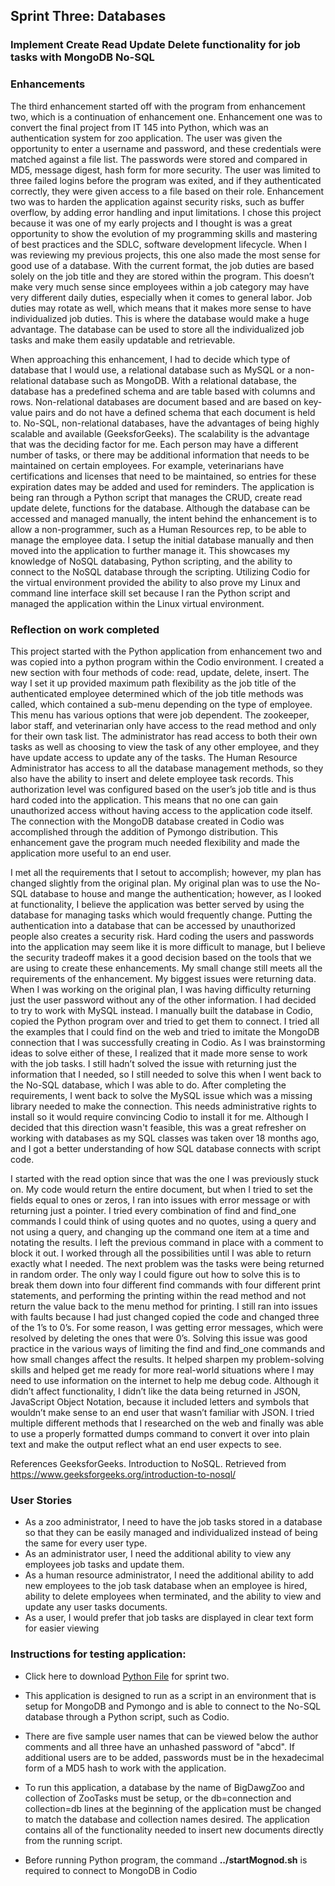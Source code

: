 ## **Sprint Three: Databases**
### **Implement Create Read Update Delete functionality for job tasks with MongoDB No-SQL**

### Enhancements
The third enhancement started off with the program from enhancement two, which is a continuation of enhancement one. Enhancement one was to convert the final project from IT 145 into Python, which was an authentication system for zoo application. The user was given the opportunity to enter a username and password, and these credentials were matched against a file list. The passwords were stored and compared in MD5, message digest, hash form for more security. The user was limited to three failed logins before the program was exited, and if they authenticated correctly, they were given access to a file based on their role. Enhancement two was to harden the application against security risks, such as buffer overflow, by adding error handling and input limitations. I chose this project because it was one of my early projects and I thought is was a great opportunity to show the evolution of my programming skills and mastering of best practices and the SDLC, software development lifecycle. When I was reviewing my previous projects, this one also made the most sense for good use of a database. With the current format, the job duties are based solely on the job title and they are stored within the program. This doesn’t make very much sense since employees within a job category may have very different daily duties, especially when it comes to general labor. Job duties may rotate as well, which means that it makes more sense to have individualized job duties. This is where the database would make a huge advantage. The database can be used to store all the individualized job tasks and make them easily updatable and retrievable.

When approaching this enhancement, I had to decide which type of database that I would use, a relational database such as MySQL or a non-relational database such as MongoDB. With a relational database, the database has a predefined schema and are table based with columns and rows. Non-relational databases are document based and are based on key-value pairs and do not have a defined schema that each document is held to. No-SQL, non-relational databases, have the advantages of being highly scalable and available (GeeksforGeeks). The scalability is the advantage that was the deciding factor for me. Each person may have a different number of tasks, or there may be additional information that needs to be maintained on certain employees. For example, veterinarians have certifications and licenses that need to be maintained, so entries for these expiration dates may be added and used for reminders. The application is being ran through a Python script that manages the CRUD, create read update delete, functions for the database. Although the database can be accessed and managed manually, the intent behind the enhancement is to allow a non-programmer, such as a Human Resources rep, to be able to manage the employee data. I setup the initial database manually and then moved into the application to further manage it. This showcases my knowledge of NoSQL databasing, Python scripting, and the ability to connect to the NoSQL database through the scripting. Utilizing Codio for the virtual environment provided the ability to also prove my Linux and command line interface skill set because I ran the Python script and managed the application within the Linux virtual environment. 

### Reflection on work completed
This project started with the Python application from enhancement two and was copied into a python program within the Codio environment. I created a new section with four methods of code: read, update, delete, insert. The way I set it up provided maximum path flexibility as the job title of the authenticated employee determined which of the job title methods was called, which contained a sub-menu depending on the type of employee. This menu has various options that were job dependent. The zookeeper, labor staff, and veterinarian only have access to the read method and only for their own task list. The administrator has read access to both their own tasks as well as choosing to view the task of any other employee, and they have update access to update any of the tasks. The Human Resource Administrator has access to all the database management methods, so they also have the ability to insert and delete employee task records. This authorization level was configured based on the user’s job title and is thus hard coded into the application. This means that no one can gain unauthorized access without having access to the application code itself. The connection with the MongoDB database created in Codio was accomplished through the addition of Pymongo distribution. This enhancement gave the program much needed flexibility and made the application more useful to an end user.
	  
I met all the requirements that I setout to accomplish; however, my plan has changed slightly from the original plan. My original plan was to use the No-SQL database to house and mange the authentication; however, as I looked at functionality, I believe the application was better served by using the database for managing tasks which would frequently change. Putting the authentication into a database that can be accessed by unauthorized people also creates a security risk. Hard coding the users and passwords into the application may seem like it is more difficult to manage, but I believe the security tradeoff makes it a good decision based on the tools that we are using to create these enhancements. My small change still meets all the requirements of the enhancement. My biggest issues were returning data. When I was working on the original plan, I was having difficulty returning just the user password without any of the other information. I had decided to try to work with MySQL instead. I manually built the database in Codio, copied the Python program over and tried to get them to connect. I tried all the examples that I could find on the web and tried to imitate the MongoDB connection that I was successfully creating in Codio. As I was brainstorming ideas to solve either of these, I realized that it made more sense to work with the job tasks. I still hadn’t solved the issue with returning just the information that I needed, so I still needed to solve this when I went back to the No-SQL database, which I was able to do. After completing the requirements, I went back to solve the MySQL issue which was a missing library needed to make the connection. This needs administrative rights to install so it would require convincing Codio to install it for me. Although I decided that this direction wasn't feasible, this was a great refresher on working with databases as my SQL classes was taken over 18 months ago, and I got a better understanding of how SQL database connects with script code. 
	  
I started with the read option since that was the one I was previously stuck on. My code would return the entire document, but when I tried to set the fields equal to ones or zeros, I ran into issues with error message or with returning just a pointer. I tried every combination of find and find_one commands I could think of using quotes and no quotes, using a query and not using a query, and changing up the command one item at a time and notating the results. I left the previous command in place with a comment to block it out. I worked through all the possibilities until I was able to return exactly what I needed. The next problem was the tasks were being returned in random order. The only way I could figure out how to solve this is to break them down into four different find commands with four different print statements, and performing the printing within the read method and not return the value back to the menu method for printing. I still ran into issues with faults because I had just changed copied the code and changed three of the 1’s to 0’s. For some reason, I was getting error messages, which were resolved by deleting the ones that were 0’s. Solving this issue was good practice in the various ways of limiting the find and find_one commands and how small changes affect the results. It helped sharpen my problem-solving skills and helped get me ready for more real-world situations where I may need to use information on the internet to help me debug code. Although it didn’t affect functionality, I didn’t like the data being returned in JSON, JavaScript Object Notation, because it included letters and symbols that wouldn’t make sense to an end user that wasn’t familiar with JSON. I tried multiple different methods that I researched on the web and finally was able to use a properly formatted dumps command to convert it over into plain text and make the output reflect what an end user expects to see.  

References
GeeksforGeeks. Introduction to NoSQL. Retrieved from https://www.geeksforgeeks.org/introduction-to-nosql/	

### User Stories
- As a zoo administrator, I need to have the job tasks stored in a database so that they can be easily managed and individualized instead of being the same for every user type.
- As an administrator user, I need the additional ability to view any employees job tasks and update them.
- As a human resource administrator, I need the additional ability to add new employees to the job task database when an employee is hired, ability to delete employees when terminated, and the ability to view and update any user tasks documents.
- As a user, I would prefer that job tasks are displayed in clear text form for easier viewing

### **Instructions for testing application:**

- Click here to download [Python File](https://williammedranogutshall.github.io/BigDawg.github.io/ZooManagement.py) for sprint two.

- This application is designed to run as a script in an environment that is setup for MongoDB and Pymongo and is able to connect to the No-SQL database through a Python script, such as Codio. 

- There are five sample user names that can be viewed below the author comments and all three have an unhashed password of "abcd". If additional users are to be added, passwords must be in the hexadecimal form of a MD5 hash to work with the application.

- To run this application, a database by the name of BigDawgZoo and collection of ZooTasks must be setup, or the db=connection and collection=db lines at the beginning of the application must be changed to match the database and collection names desired. The application contains all of the functionality needed to insert new documents directly from the running script.

- Before running Python program, the command **../startMognod.sh** is required to connect to MongoDB in Codio
